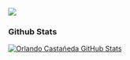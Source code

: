 ![](https://res.cloudinary.com/cozyplace/image/upload/v1604910396/Captura1_tikw44.png)

### Github Stats

[![Orlando Castañeda GitHub Stats](https://github-readme-stats.vercel.app/api?username=orlandCasta&show_icons=true&count_private=true)](https://github.com/orlandCasta)

